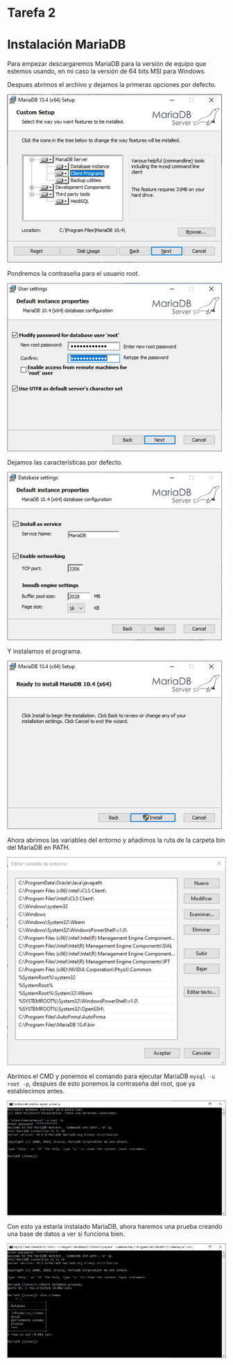 # Tarefa 2

# Instalación MariaDB

Para empezar descargaremos MariaDB para la versión de equipo que estemos usando, en mi caso la versión de 64 bits MSI para Windows.

Despues abrimos el archivo y dejamos la primeras opciones por defecto.

![MariaDB1](img/InstalacionMariaDB-1.PNG)

Pondremos la contraseña para el usuario root.

![MariaDB2](img/InstalacionMariaDB-2.PNG)

Dejamos las características por defecto.

![MariaDB3](img/InstalacionMariaDB-3.PNG)

Y instalamos el programa.

![MariaDB4](img/InstalacionMariaDB-4.PNG)

Ahora abrimos las variables del entorno y añadimos la ruta de la carpeta bin del MariaDB en PATH.

![MariaDB5](img/InstalacionMariaDB-5.PNG)

Abrimos el CMD y ponemos el comando para ejecutar MariaDB ``mysql -u root -p``, despues de esto ponemos la contraseña del root, que ya establecimos antes.

![MariaDB6](img/InstalacionMariaDB-6.PNG)

Con esto ya estaría instalado MariaDB, ahora haremos una prueba creando una base de datos a ver si funciona bien. 

![MariaDB7](img/InstalacionMariaDB-7.PNG)
